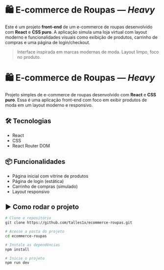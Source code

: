 # 🛍️ E-commerce de Roupas — *Heavy*

Este é um projeto **front-end** de um e-commerce de roupas desenvolvido com **React** e **CSS puro**. A aplicação simula uma loja virtual com layout moderno e funcionalidades visuais como exibição de produtos, carrinho de compras e uma página de login/checkout.

> Interface inspirada em marcas modernas de moda. Layout limpo, foco no produto.

# 🛍️ E-commerce de Roupas — *Heavy*

Projeto simples de e-commerce de roupas desenvolvido com **React** e **CSS puro**. Essa é uma aplicação front-end com foco em exibir produtos de moda em um layout moderno e responsivo.

## 🛠️ Tecnologias

- React
- CSS
- React Router DOM

## 📦 Funcionalidades

- Página inicial com vitrine de produtos
- Página de login (estática)
- Carrinho de compras (simulado)
- Layout responsivo

## ▶️ Como rodar o projeto

```bash
# Clone o repositório
git clone https://github.com/talles1x/ecommerce-roupas.git

# Acesse a pasta do projeto
cd ecommerce-roupas

# Instale as dependências
npm install

# Inicie o projeto
npm run dev
